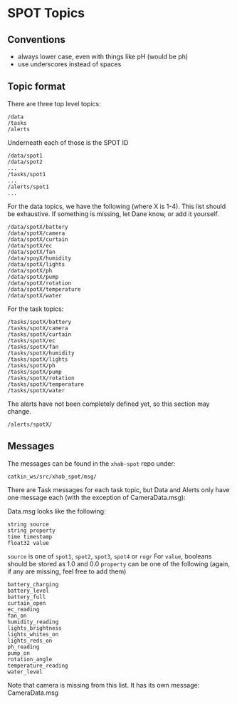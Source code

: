 # SPOT Topics

## Conventions

* always lower case, even with things like pH (would be ph)
* use underscores instead of spaces

## Topic format

There are three top level topics:

    /data
    /tasks
    /alerts

Underneath each of those is the SPOT ID

    /data/spot1
    /data/spot2
    ...
    /tasks/spot1
    ...
    /alerts/spot1
    ...

For the data topics, we have the following (where X is 1-4).
This list should be exhaustive. If something is missing, let
Dane know, or add it yourself. 

    /data/spotX/battery
    /data/spotX/camera
    /data/spotX/curtain
    /data/spotX/ec
    /data/spotX/fan
    /data/spoyX/humidity
    /data/spotX/lights
    /data/spotX/ph
    /data/spotX/pump
    /data/spotX/rotation
    /data/spotX/temperature
    /data/spotX/water

For the task topics:

    /tasks/spotX/battery
    /tasks/spotX/camera
    /tasks/spotX/curtain
    /tasks/spotX/ec
    /tasks/spotX/fan
    /tasks/spotX/humidity
    /tasks/spotX/lights
    /tasks/spotX/ph
    /tasks/spotX/pump
    /tasks/spotX/rotation
    /tasks/spotX/temperature
    /tasks/spotX/water

The alerts have not been completely defined yet, so this section may change.
    
    /alerts/spotX/


## Messages

The messages can be found in the `xhab-spot` repo under:

    catkin_ws/src/xhab_spot/msg/

There are Task messages for each task topic, but Data and Alerts only have one message each (with the exception of CameraData.msg):

Data.msg looks like the following:

    string source
    string property
    time timestamp
    float32 value

`source` is one of `spot1`, `spot2`, `spot3`, `spot4` or `rogr`
For `value`, booleans should be stored as 1.0 and 0.0
`property` can be one of the following (again, if any are missing, feel free to add them)

    battery_charging
    battery_level
    battery_full
    curtain_open
    ec_reading
    fan_on
    humidity_reading
    lights_brightness
    lights_whites_on
    lights_reds_on
    ph_reading
    pump_on
    rotation_angle
    temperature_reading
    water_level

Note that camera is missing from this list. It has its own message: CameraData.msg



